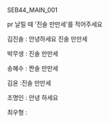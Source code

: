 SEB44_MAIN_001

pr 날릴 때 '진솔 만만세'를 적어주세요

김진솔 : 안녕하세요 진솔 만만세

박무생 : 진솔 만만세

송혜수 : 짠솔 만만세

김윤 :진솔 만만세

조명인 : 안녕 하세요

최우형 :
